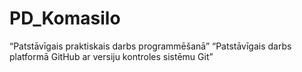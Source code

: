 # PD_Komasilo
“Patstāvīgais praktiskais darbs programmēšanā”
“Patstāvīgais darbs platformā GitHub ar versiju kontroles sistēmu Git”
